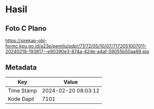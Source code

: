 # Hasil

## Foto C Plano

https://sirekap-obj-formc.kpu.go.id/a23e/pemilu/pdpr/71/72/05/10/07/7172051007011-20240218-193817--e90390e3-874a-42de-a4af-59055b50aa89.jpg


## Metadata

| Key        | Value               |
| ---------- | ------------------- |
| Time Stamp | 2024-02-20 08:03:12 |
| Kode Dapil | 7101                |



